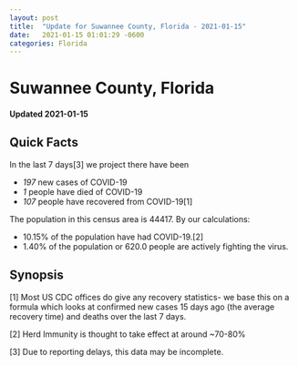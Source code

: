 ```yaml
---
layout: post
title:  "Update for Suwannee County, Florida - 2021-01-15"
date:   2021-01-15 01:01:29 -0600
categories: Florida
---
```


# Suwannee County, Florida
#### Updated 2021-01-15

## Quick Facts

In the last 7 days[3] we project there have been
- *197* new cases of COVID-19
- *1* people have died of COVID-19
- *107* people have recovered from COVID-19[1]

The population in this census area is 44417. By our calculations:
- 10.15% of the population have had COVID-19.[2]
- 1.40% of the population or 620.0 people are actively fighting the virus.

## Synopsis




[1] Most US CDC offices do give any recovery statistics- we base this on a formula which looks at confirmed new cases
15 days ago (the average recovery time) and deaths over the last 7 days.

[2] Herd Immunity is thought to take effect at around ~70-80%

[3] Due to reporting delays, this data may be incomplete.
 
    